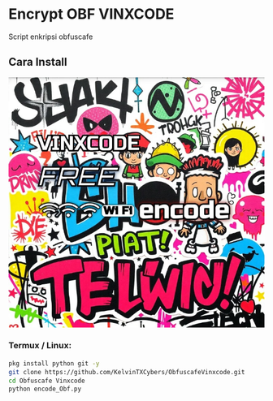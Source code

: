 # Encrypt OBF VINXCODE

Script enkripsi obfuscafe

## Cara Install

![Profile Picture](IMG_20250511_101946.jpg)

### Termux / Linux:
```bash
pkg install python git -y
git clone https://github.com/KelvinTXCybers/ObfuscafeVinxcode.git
cd Obfuscafe Vinxcode
python encode_Obf.py
